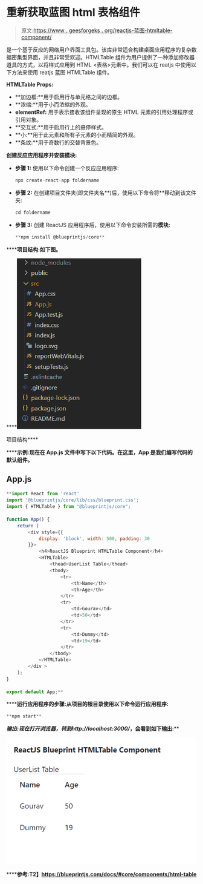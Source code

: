 # 重新获取蓝图 html 表格组件

> 原文:[https://www . geesforgeks . org/reactjs-蓝图-htmltable-component/](https://www.geeksforgeeks.org/reactjs-blueprint-htmltable-component/)

是一个基于反应的网络用户界面工具包。该库非常适合构建桌面应用程序的复杂数据密集型界面，并且非常受欢迎。HTMLTable 组件为用户提供了一种添加修改器道具的方式，以将样式应用到 HTML <表格>元素中。我们可以在 reatjs 中使用以下方法来使用 reatjs 蓝图 HTMLTable 组件。

**HTMLTable Props:**

*   **加边框:**用于启用行与单元格之间的边框。
*   **浓缩:**用于小而浓缩的外观。
*   **elementRef:** 用于表示接收该组件呈现的原生 HTML 元素的引用处理程序或引用对象。
*   **交互式:**用于启用行上的悬停样式。
*   **小:**用于此元素和所有子元素的小而精简的外观。
*   **条纹:**用于奇数行的交替背景色。

**创建反应应用程序并安装模块:**

*   **步骤 1:** 使用以下命令创建一个反应应用程序:

    ```jsx
    npx create-react-app foldername
    ```

*   **步骤 2:** 在创建项目文件夹(即文件夹名**)后，使用以下命令将**移动到该文件夹:

    ```jsx
    cd foldername
    ```

*   **步骤 3:** 创建 ReactJS 应用程序后，使用以下命令安装所需的****模块:****

    ```jsx
    **npm install @blueprintjs/core**
    ```

******项目结构:**如下图。****

****![](img/f04ae0d8b722a9fff0bd9bd138b29c23.png)

项目结构**** 

******示例:**现在在 **App.js** 文件中写下以下代码。在这里，App 是我们编写代码的默认组件。****

## ****App.js****

```jsx
**import React from 'react'
import '@blueprintjs/core/lib/css/blueprint.css';
import { HTMLTable } from "@blueprintjs/core";

function App() {
    return (
        <div style={{
            display: 'block', width: 500, padding: 30
        }}>
            <h4>ReactJS Blueprint HTMLTable Component</h4>
            <HTMLTable>
                <thead>UserList Table</thead>
                <tbody>
                    <tr>
                        <th>Name</th>
                        <th>Age</th>
                    </tr>
                    <tr>
                        <td>Gourav</td>
                        <td>50</td>
                    </tr>
                    <tr>
                        <td>Dummy</td>
                        <td>19</td>
                    </tr>
                </tbody>
            </HTMLTable>
        </div >
    );
}

export default App;**
```

******运行应用程序的步骤:**从项目的根目录使用以下命令运行应用程序:****

```jsx
**npm start**
```

******输出:**现在打开浏览器，转到***http://localhost:3000/***，会看到如下输出:****

****![](img/2cffdbf3bd20919052f0e4ae56b70c33.png)****

******参考:**T2】https://blueprintjs.com/docs/#core/components/html-table****
